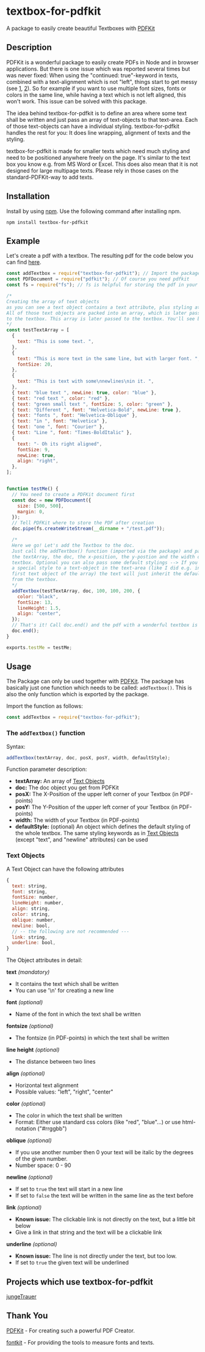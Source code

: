 # textbox-for-pdfkit

A package to easily create beautiful Textboxes with [PDFKit](https://www.npmjs.com/package/pdfkit)

## Description

PDFKit is a wonderful package to easily create PDFs in Node and in browser applications. But there is one issue which was reported several times but was never fixed: When using the "continued: true"-keyword in texts, combined with a text-alignment which is not "left", things start to get messy (see [1](https://github.com/foliojs/pdfkit/issues/774), [2](https://github.com/foliojs/pdfkit/issues/240)). So for example if you want to use multiple font sizes, fonts or colors in the same line, while having a text which is not left aligned, this won't work. This issue can be solved with this package.

The idea behind textbox-for-pdfkit is to define an area where some text shall be written and just pass an array of text-objects to that text-area. Each of those text-objects can have a individual styling. textbox-for-pdfkit handles the rest for you: It does line wrapping, alignment of texts and the styling.

textbox-for-pdfkit is made for smaller texts which need much styling and need to be positioned anywhere freely on the page. It's similar to the text box you know e.g. from MS Word or Excel. This does also mean that it is not designed for large multipage texts. Please rely in those cases on the standard-PDFKit-way to add texts.

## Installation

Install by using [npm](http://npmjs.org/). Use the following command after installing npm.

    npm install textbox-for-pdfkit

## Example

Let's create a pdf with a textbox. The resulting pdf for the code below you can find [here](https://github.com/NikolaiMe/textbox-for-pdfkit/blob/main/examples/test.pdf).

```javascript
const addTextbox = require("textbox-for-pdfkit"); // Import the package
const PDFDocument = require("pdfkit"); // Of course you need pdfkit
const fs = require("fs"); // fs is helpful for storing the pdf in your file system.

/* 
Creating the array of text objects
as you can see a text object contains a text attribute, plus styling attributes.
All of those text objects are packed into an array, which is later passed
to the textbox. This array is later passed to the textbox. You'll see below :)
*/
const testTextArray = [
  {
    text: "This is some text. ",
  },
  {
    text: "This is more text in the same line, but with larger font. ",
    fontSize: 20,
  },
  {
    text: "This is text with some\nnewlines\nin it. ",
  },
  { text: "blue text ", newLine: true, color: "blue" },
  { text: "red text ", color: "red" },
  { text: "green small text ", fontSize: 5, color: "green" },
  { text: "Different ", font: "Helvetica-Bold", newLine: true },
  { text: "fonts ", font: "Helvetica-Oblique" },
  { text: "in ", font: "Helvetica" },
  { text: "one ", font: "Courier" },
  { text: "Line ", font: "Times-BoldItalic" },
  {
    text: "- Oh its right aligned",
    fontSize: 9,
    newLine: true,
    align: "right",
  },
];


function testMe() {
  // You need to create a PDFKit document first
  const doc = new PDFDocument({
    size: [500, 500],
    margin: 0,
  });
  // Tell PDFKit where to store the PDF after creation
  doc.pipe(fs.createWriteStream(__dirname + "/test.pdf"));

  /* 
  Here we go! Let's add the Textbox to the doc.
  Just call the addTextbox() function (imported via the package) and pass
  the textArray, the doc, the x-position, the y-postion and the width of your 
  textbox. Optional you can also pass some default stylings --> If you don't give 
  a special style to a text-object in the text-area (like I did e.g. in the very 
  first text object of the array) the text will just inherit the default style 
  from the textbox.
  */
  addTextbox(testTextArray, doc, 100, 100, 200, {
    color: "black",
    fontSize: 13,
    lineHeight: 1.5,
    align: "center",
  });
  // That's it! Call doc.end() and the pdf with a wonderful textbox is created.
  doc.end();
}

exports.testMe = testMe;

```

## Usage

The Package can only be used together with [PDFKit](https://www.npmjs.com/package/pdfkit). The package has basically just one function which needs to be called: `addTextbox()`. This is also the only function which is exported by the package. 

Import the function as follows:
```javascript
const addTextbox = require("textbox-for-pdfkit");
```

### The `addTextbox()` function
Syntax:
```javascript
addTextbox(textArray, doc, posX, posY, width, defaultStyle);
```
Function parameter description:
- **textArray:** An array of [Text Objects](#textObject)
- **doc:** The doc object you get from PDFKit
- **posX:** The X-Position of the upper left corner of your Textbox (in PDF-points)
- **posY:** The Y-Position of the upper left corner of your Textbox (in PDF-points)
- **width:** The width of your Textbox (in PDF-points)
- **defaultStyle:** (optional) An object which defines the default styling of the whole textbox. The same styling keywords as in [Text Objects](#textObject) (except "text", and "newline" attributes) can be used

### <a name="textObject"></a>Text Objects

A Text Object can have the following attributes

```javascript
{
  text: string,  
  font: string,
  fontSize: number,
  lineHeight: number,
  align: string,
  color: string,
  oblique: number,
  newline: bool,
  // -- the following are not recommended ---
  link: string,
  underline: bool,
}
```
The Object attributes in detail:

**text** *(mandatory)*
- It contains the text which shall be written
- You can use '\n' for creating a new line

**font** *(optional)*
- Name of the font in which the text shall be written

**fontsize** *(optional)*
- The fontsize (in PDF-points) in which the text shall be written

**line height** *(optional)*
- The distance between two lines

**align** *(optional)*
- Horizontal text alignment
- Possible values: "left", "right", "center"

**color** *(optional)*
- The color in which the text shall be written
- Format: Either use standard css colors (like "red", "blue"...) or use html-notation ("#rrggbb")

**oblique** *(optional)*
- If you use another number then 0 your text will be italic by the degrees of the given number.
- Number space: 0 - 90

**newline** *(optional)*
- If set to `true` the text will start in a new line
- If set to `false` the text will be written in the same line as the text before

**link** *(optional)*
- **Known issue:** The clickable link is not directly on the text, but a little bit below
- Give a link in that string and the text will be a clickable link 

**underline** *(optional)*
- **Known issue:** The line is not directly under the text, but too low.
- If set to `true` the given text will be underlined

## Projects which use textbox-for-pdfkit
[jungeTrauer](https://jungetrauer.de/designer/TRAUERKARTE_HAND_001)

## Thank You
[PDFKit](https://www.npmjs.com/package/pdfkit) - For creating such a powerful PDF Creator.

[fontkit](https://www.npmjs.com/package/fontkit) - For providing the tools to measure fonts and texts.